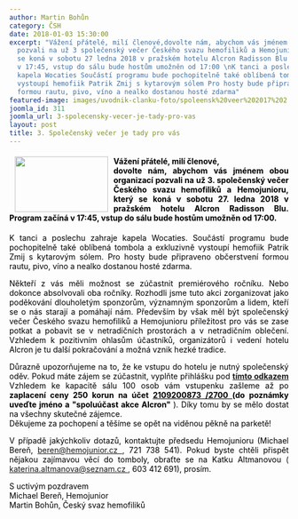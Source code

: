 ```yaml
---
author: Martin Bohůn
category: ČSH
date: 2018-01-03 15:30:00
excerpt: "Vážení přátelé, milí členové,dovolte nám, abychom vás jménem obou organizací
  pozvali na už 3 společenský večer Českého svazu hemofiliků a Hemojunioru, který
  se koná v sobotu 27 ledna 2018 v pražském hotelu Alcron Radisson Blu Program začíná
  v 17:45, vstup do sálu bude hostům umožněn od 17:00 \nK tanci a poslechu zahraje
  kapela Wocaties Součástí programu bude pochopitelně také oblíbená tombola a exkluzivně
  vystoupí hemofiik Patrik Zmij s kytarovým sólem Pro hosty bude připraveno občerstvení
  formou rautu, pivo, víno a nealko dostanou hosté zdarma"
featured-image: images/uvodnik-clanku-foto/spoleensk%20veer%202017%202.jpg
joomla_id: 311
joomla_url: 3-spolecensky-vecer-je-tady-pro-vas
layout: post
title: 3. Společenský večer je tady pro vás
---
```


<h4 style="text-align: justify;">
 <span>
  <img border="0" height="100" src="{{ site.baseurl }}/images/uvodnik-clanku-foto/spoleensk%20veer%202017%202.jpg" style="float: left; margin-left: 10px; margin-right: 10px;" width="168"/>
  <span style="color: #000000;">
   Vážení přátelé, milí členové,
  </span>
 </span>
 <br/>
 <span style="color: #000000;">
  dovolte nám, abychom vás jménem obou organizací pozvali na už 3. společenský večer Českého svazu hemofiliků a Hemojunioru, který se koná v sobotu 27. ledna 2018 v pražském hotelu Alcron Radisson Blu. Program začíná v 17:45, vstup do sálu bude hostům umožněn od 17:00.
 </span>
</h4>
<p style="text-align: justify;">
 <span style="color: #000000;">
  K tanci a poslechu zahraje kapela Wocaties. Součástí programu bude pochopitelně také oblíbená tombola a exkluzivně vystoupí hemofiik Patrik Zmij s kytarovým sólem. Pro hosty bude připraveno občerstvení formou rautu, pivo, víno a nealko dostanou hosté zdarma.
 </span>
</p>
<p style="text-align: justify;">
 <span style="color: #000000;">
  Někteří z vás měli možnost se zúčastnit premiérového ročníku. Nebo dokonce absolvovali oba ročníky. Rozhodli jsme tuto akci zorganizovat jako poděkování dlouholetým sponzorům, významným sponzorům a lidem, kteří se o nás starají a pomáhají nám. Především by však měl být společenský večer Českého svazu hemofiliků a Hemojunioru příležitost pro vás se zase potkat a pobavit se v netradičních prostorách a v netradičním oblečení. Vzhledem k pozitivním ohlasům účastníků, organizátorů i vedení hotelu Alcron je tu další pokračování a možná vznik hezké tradice.
 </span>
</p>
<p style="text-align: justify;">
 <span style="color: #000000;">
  Důrazně upozorňujeme na to, že ke vstupu do hotelu je nutný společenský oděv.
 </span>
 <span>
  <span style="color: #000000;">
   Pokud máte zájem se zúčastnit, vyplňte přihlášku pod
  </span>
  <a href="index.php/cs/?option=com_chronoforms&amp;chronoform=Deadline-tabor" title="Deadline Společenský večer">
   <strong>
    tímto odkazem
   </strong>
  </a>
 </span>
 <span>
  <span style="color: #000000;">
   Vzhledem ke kapacitě sálu 100 osob vám vstupenku zašleme až po
  </span>
  <strong>
   <span style="color: #000000;">
    zaplacení ceny 250 korun na účet
   </span>
  </strong>
 </span>
 <span style="text-decoration: underline;">
  <span style="color: #000000; text-decoration: underline;">
   <strong>
    <a href="tel:(210)%20920-0873" target="_blank">
     <span style="color: #000000; text-decoration: underline;">
      2109200873
     </span>
    </a>
   </strong>
  </span>
 </span>
 <span>
  <strong>
   <span style="text-decoration: underline;">
    <span style="color: #000000; text-decoration: underline;">
     /2700
    </span>
   </span>
   <span style="color: #000000;">
    (do poznámky uveďte jméno a "spoluúčast akce Alcron"
   </span>
  </strong>
  <span style="color: #000000;">
   ). Díky tomu by se mělo dostat na všechny skutečné zájemce.
  </span>
 </span>
 <br/>
 <span style="color: #000000;">
  Děkujeme za pochopení a těšíme se opět na viděnou pěkně na parketě!
  <br/>
 </span>
</p>
<p style="text-align: justify;">
 <span>
  <span style="color: #000000;">
   V případě jakýchkoliv dotazů, kontaktujte předsedu Hemojunioru (Michael Bereň,
  </span>
 </span>
 <a href="mailto:beren@hemojunior.cz" target="_blank">
  beren@hemojunior.cz
 </a>
 <span>
  ,
  <span style="color: #000000;">
   721 738 541). Pokud byste chtěli přispět nějakou zajímavou věcí do tomboly, obraťte se na Katku Altmanovou
  </span>
  (
 </span>
 <a href="mailto:katerina.altmanova@seznam.cz" target="_blank">
  katerina.altmanova@seznam.cz
 </a>
 <span>
  ,
  <span style="color: #000000;">
   603 412 691), prosím.
  </span>
 </span>
</p>
<p style="text-align: justify;">
 <span style="color: #000000;">
  S uctivým pozdravem
 </span>
 <br/>
 <span style="color: #000000;">
  Michael Bereň, Hemojunior
 </span>
 <br/>
 <span style="color: #000000;">
  Martin Bohůn, Český svaz hemofiliků
 </span>
</p>